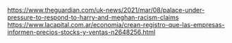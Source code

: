 https://www.theguardian.com/uk-news/2021/mar/08/palace-under-pressure-to-respond-to-harry-and-meghan-racism-claims
https://www.lacapital.com.ar/economia/crean-registro-que-las-empresas-informen-precios-stocks-y-ventas-n2648256.html

